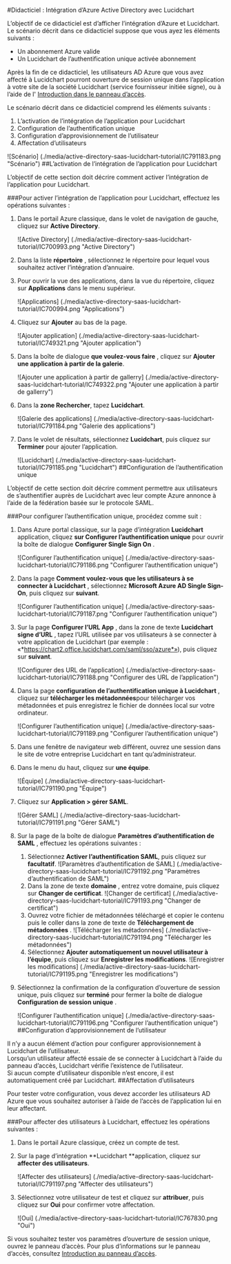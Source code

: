 <properties 
    pageTitle="Didacticiel : Intégration d’Azure Active Directory avec Lucidchart | Microsoft Azure" 
    description="Apprenez à utiliser Lucidchart avec Azure Active Directory pour activer l’ouverture de session unique, la mise en service automatique et bien plus encore !" 
    services="active-directory" 
    authors="jeevansd"  
    documentationCenter="na" 
    manager="femila"/>
<tags 
    ms.service="active-directory" 
    ms.devlang="na" 
    ms.topic="article" 
    ms.tgt_pltfrm="na" 
    ms.workload="identity" 
    ms.date="09/29/2016" 
    ms.author="jeedes" />

#<a name="tutorial-azure-active-directory-integration-with-lucidchart"></a>Didacticiel : Intégration d’Azure Active Directory avec Lucidchart
  
L’objectif de ce didacticiel est d’afficher l’intégration d’Azure et Lucidchart.  
Le scénario décrit dans ce didacticiel suppose que vous ayez les éléments suivants :

-   Un abonnement Azure valide
-   Un Lucidchart de l’authentification unique activée abonnement
  
Après la fin de ce didacticiel, les utilisateurs AD Azure que vous avez affecté à Lucidchart pourront ouverture de session unique dans l’application à votre site de la société Lucidchart (service fournisseur initiée signe), ou à l’aide de l' [Introduction dans le panneau d’accès](active-directory-saas-access-panel-introduction.md).
  
Le scénario décrit dans ce didacticiel comprend les éléments suivants :

1.  L’activation de l’intégration de l’application pour Lucidchart
2.  Configuration de l’authentification unique
3.  Configuration d’approvisionnement de l’utilisateur
4.  Affectation d’utilisateurs

![Scénario] (./media/active-directory-saas-lucidchart-tutorial/IC791183.png "Scénario")
##<a name="enabling-the-application-integration-for-lucidchart"></a>L’activation de l’intégration de l’application pour Lucidchart
  
L’objectif de cette section doit décrire comment activer l’intégration de l’application pour Lucidchart.

###<a name="to-enable-the-application-integration-for-lucidchart-perform-the-following-steps"></a>Pour activer l’intégration de l’application pour Lucidchart, effectuez les opérations suivantes :

1.  Dans le portail Azure classique, dans le volet de navigation de gauche, cliquez sur **Active Directory**.

    ![Active Directory] (./media/active-directory-saas-lucidchart-tutorial/IC700993.png "Active Directory")

2.  Dans la liste **répertoire** , sélectionnez le répertoire pour lequel vous souhaitez activer l’intégration d’annuaire.

3.  Pour ouvrir la vue des applications, dans la vue du répertoire, cliquez sur **Applications** dans le menu supérieur.

    ![Applications] (./media/active-directory-saas-lucidchart-tutorial/IC700994.png "Applications")

4.  Cliquez sur **Ajouter** au bas de la page.

    ![Ajouter application] (./media/active-directory-saas-lucidchart-tutorial/IC749321.png "Ajouter application")

5.  Dans la boîte de dialogue **que voulez-vous faire** , cliquez sur **Ajouter une application à partir de la galerie**.

    ![Ajouter une application à partir de gallerry] (./media/active-directory-saas-lucidchart-tutorial/IC749322.png "Ajouter une application à partir de gallerry")

6.  Dans la **zone Rechercher**, tapez **Lucidchart**.

    ![Galerie des applications] (./media/active-directory-saas-lucidchart-tutorial/IC791184.png "Galerie des applications")

7.  Dans le volet de résultats, sélectionnez **Lucidchart**, puis cliquez sur **Terminer** pour ajouter l’application.

    ![Lucidchart] (./media/active-directory-saas-lucidchart-tutorial/IC791185.png "Lucidchart")
##<a name="configuring-single-sign-on"></a>Configuration de l’authentification unique
  
L’objectif de cette section doit décrire comment permettre aux utilisateurs de s’authentifier auprès de Lucidchart avec leur compte Azure annonce à l’aide de la fédération basée sur le protocole SAML.

###<a name="to-configure-single-sign-on-perform-the-following-steps"></a>Pour configurer l’authentification unique, procédez comme suit :

1.  Dans Azure portal classique, sur la page d’intégration **Lucidchart** application, cliquez **sur Configurer l’authentification unique** pour ouvrir la boîte de dialogue **Configurer Single Sign On** .

    ![Configurer l’authentification unique] (./media/active-directory-saas-lucidchart-tutorial/IC791186.png "Configurer l’authentification unique")

2.  Dans la page **Comment voulez-vous que les utilisateurs à se connecter à Lucidchart** , sélectionnez **Microsoft Azure AD Single Sign-On**, puis cliquez sur **suivant**.

    ![Configurer l’authentification unique] (./media/active-directory-saas-lucidchart-tutorial/IC791187.png "Configurer l’authentification unique")

3.  Sur la page **Configurer l’URL App** , dans la zone de texte **Lucidchart signe d’URL** , tapez l’URL utilisée par vos utilisateurs à se connecter à votre application de Lucidchart (par exemple : «*https://chart2.office.lucidchart.com/saml/sso/azure*»), puis cliquez sur **suivant**.

    ![Configurer des URL de l’application] (./media/active-directory-saas-lucidchart-tutorial/IC791188.png "Configurer des URL de l’application")

4.  Dans la page **configuration de l’authentification unique à Lucidchart** , cliquez sur **télécharger les métadonnées**pour télécharger vos métadonnées et puis enregistrez le fichier de données local sur votre ordinateur.

    ![Configurer l’authentification unique] (./media/active-directory-saas-lucidchart-tutorial/IC791189.png "Configurer l’authentification unique")

5.  Dans une fenêtre de navigateur web différent, ouvrez une session dans le site de votre entreprise Lucidchart en tant qu’administrateur.

6.  Dans le menu du haut, cliquez sur **une équipe**.

    ![Équipe] (./media/active-directory-saas-lucidchart-tutorial/IC791190.png "Équipe")

7.  Cliquez sur **Application \> gérer SAML**.

    ![Gérer SAML] (./media/active-directory-saas-lucidchart-tutorial/IC791191.png "Gérer SAML")

8.  Sur la page de la boîte de dialogue **Paramètres d’authentification de SAML** , effectuez les opérations suivantes :

    1.  Sélectionnez **Activer l’authentification SAML**, puis cliquez sur **facultatif**.
        ![Paramètres d’authentification de SAML] (./media/active-directory-saas-lucidchart-tutorial/IC791192.png "Paramètres d’authentification de SAML")
    2.  Dans la zone de texte **domaine** , entrez votre domaine, puis cliquez sur **Changer de certificat**.
        ![Changer de certificat] (./media/active-directory-saas-lucidchart-tutorial/IC791193.png "Changer de certificat")
    3.  Ouvrez votre fichier de métadonnées téléchargé et copier le contenu puis le coller dans la zone de texte de **Téléchargement de métadonnées** .
        ![Télécharger les métadonnées] (./media/active-directory-saas-lucidchart-tutorial/IC791194.png "Télécharger les métadonnées")
    4.  Sélectionnez **Ajouter automatiquement un nouvel utilisateur à l’équipe**, puis cliquez sur **Enregistrer les modifications**.
        ![Enregistrer les modifications] (./media/active-directory-saas-lucidchart-tutorial/IC791195.png "Enregistrer les modifications")

9.  Sélectionnez la confirmation de la configuration d’ouverture de session unique, puis cliquez sur **terminé** pour fermer la boîte de dialogue **Configuration de session unique** .

    ![Configurer l’authentification unique] (./media/active-directory-saas-lucidchart-tutorial/IC791196.png "Configurer l’authentification unique")
##<a name="configuring-user-provisioning"></a>Configuration d’approvisionnement de l’utilisateur
  
Il n’y a aucun élément d’action pour configurer approvisionnement à Lucidchart de l’utilisateur.  
Lorsqu’un utilisateur affecté essaie de se connecter à Lucidchart à l’aide du panneau d’accès, Lucidchart vérifie l’existence de l’utilisateur.  
Si aucun compte d’utilisateur disponible n’est encore, il est automatiquement créé par Lucidchart.
##<a name="assigning-users"></a>Affectation d’utilisateurs
  
Pour tester votre configuration, vous devez accorder les utilisateurs AD Azure que vous souhaitez autoriser à l’aide de l’accès de l’application lui en leur affectant.

###<a name="to-assign-users-to-lucidchart-perform-the-following-steps"></a>Pour affecter des utilisateurs à Lucidchart, effectuez les opérations suivantes :

1.  Dans le portail Azure classique, créez un compte de test.

2.  Sur la page d’intégration **Lucidchart **application, cliquez sur **affecter des utilisateurs**.

    ![Affecter des utilisateurs] (./media/active-directory-saas-lucidchart-tutorial/IC791197.png "Affecter des utilisateurs")

3.  Sélectionnez votre utilisateur de test et cliquez sur **attribuer**, puis cliquez sur **Oui** pour confirmer votre affectation.

    ![Oui] (./media/active-directory-saas-lucidchart-tutorial/IC767830.png "Oui")
  
Si vous souhaitez tester vos paramètres d’ouverture de session unique, ouvrez le panneau d’accès. Pour plus d’informations sur le panneau d’accès, consultez [Introduction au panneau d’accès](active-directory-saas-access-panel-introduction.md).